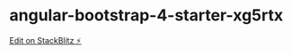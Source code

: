 # angular-bootstrap-4-starter-xg5rtx

[Edit on StackBlitz ⚡️](https://stackblitz.com/edit/angular-bootstrap-4-starter-xg5rtx)